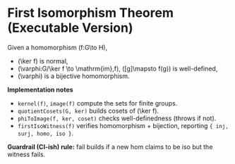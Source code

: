 # First Isomorphism Theorem (Executable Version)

Given a homomorphism \(f:G\to H\),
- \(\ker f\) is normal,
- \(\varphi:G/\ker f \to \mathrm{im}\,f\), \([g]\mapsto f(g)\) is well-defined,
- \(\varphi\) is a bijective homomorphism.

**Implementation notes**
- `kernel(f)`, `image(f)` compute the sets for finite groups.
- `quotientCosets(G, ker)` builds cosets of \(\ker f\).
- `phiToImage(f, ker, coset)` checks well-definedness (throws if not).
- `firstIsoWitness(f)` verifies homomorphism + bijection, reporting `{ inj, surj, homo, iso }`.

**Guardrail (CI-ish) rule:** fail builds if a new hom claims to be iso but the witness fails.